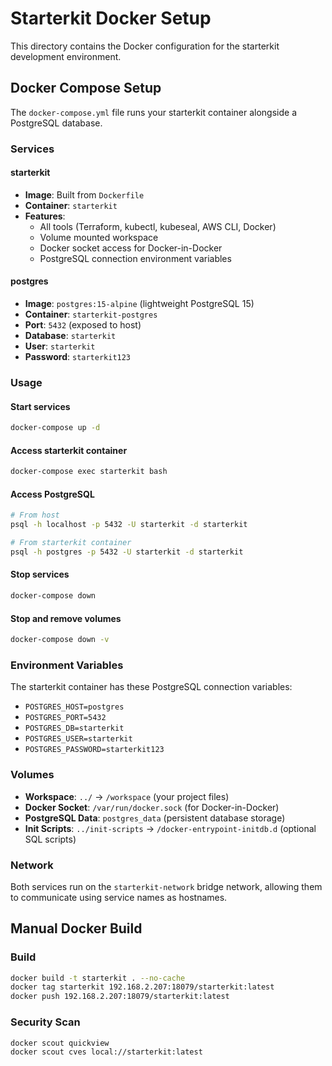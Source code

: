 # Starterkit Docker Setup

This directory contains the Docker configuration for the starterkit development environment.

## Docker Compose Setup

The `docker-compose.yml` file runs your starterkit container alongside a PostgreSQL database.

### Services

#### starterkit
- **Image**: Built from `Dockerfile`
- **Container**: `starterkit`
- **Features**: 
  - All tools (Terraform, kubectl, kubeseal, AWS CLI, Docker)
  - Volume mounted workspace
  - Docker socket access for Docker-in-Docker
  - PostgreSQL connection environment variables

#### postgres
- **Image**: `postgres:15-alpine` (lightweight PostgreSQL 15)
- **Container**: `starterkit-postgres`
- **Port**: `5432` (exposed to host)
- **Database**: `starterkit`
- **User**: `starterkit`
- **Password**: `starterkit123`

### Usage

#### Start services
```bash
docker-compose up -d
```

#### Access starterkit container
```bash
docker-compose exec starterkit bash
```

#### Access PostgreSQL
```bash
# From host
psql -h localhost -p 5432 -U starterkit -d starterkit

# From starterkit container
psql -h postgres -p 5432 -U starterkit -d starterkit
```

#### Stop services
```bash
docker-compose down
```

#### Stop and remove volumes
```bash
docker-compose down -v
```

### Environment Variables

The starterkit container has these PostgreSQL connection variables:
- `POSTGRES_HOST=postgres`
- `POSTGRES_PORT=5432`
- `POSTGRES_DB=starterkit`
- `POSTGRES_USER=starterkit`
- `POSTGRES_PASSWORD=starterkit123`

### Volumes

- **Workspace**: `../` → `/workspace` (your project files)
- **Docker Socket**: `/var/run/docker.sock` (for Docker-in-Docker)
- **PostgreSQL Data**: `postgres_data` (persistent database storage)
- **Init Scripts**: `../init-scripts` → `/docker-entrypoint-initdb.d` (optional SQL scripts)

### Network

Both services run on the `starterkit-network` bridge network, allowing them to communicate using service names as hostnames.


## Manual Docker Build

### Build
```bash
docker build -t starterkit . --no-cache
docker tag starterkit 192.168.2.207:18079/starterkit:latest
docker push 192.168.2.207:18079/starterkit:latest
```

### Security Scan
```bash
docker scout quickview
docker scout cves local://starterkit:latest
```